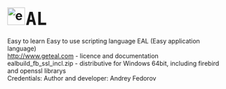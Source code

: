 <style>
  .span_brand{
	transition: all .5s linear;
	font-family: monospace; 
	font-weight: 800;
	font-size: 40px;
	align-content: flex-end;
	margin-left: 2px;
}
.span_brand:hover{
	transition: all 1s linear;
	font-size: 46px;
	cursor: pointer;
	margin: -6px;	
}

 </style>
# <img style="height: 40px;align-content: flex-end;margin-bottom: -3px;" src="http://geteal.com/img/ealbrand.png" alt="ealbrand"><span class="span_brand">AL</span>
Easy to learn Easy to use scripting language EAL (Easy application language)<br>
http://www.geteal.com - licence and documentation<br>
ealbuild_fb_ssl_incl.zip - distributive for Windows 64bit, including firebird and openssl librarys<br>
Credentials:
Author and developer: Andrey Fedorov
